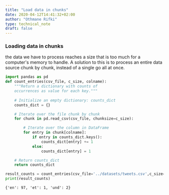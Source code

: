 ```yaml
---
title: "Load data in chunks"
date: 2020-04-12T14:41:32+02:00
author: "Othmane Rifki"
type: technical_note
draft: false
---
```

### Loading data in chunks
the data we have to process reaches a size that is too much for a computer's memory to handle. A solution to this is to process an entire data source chunk by chunk, instead of a single go all at once.


```python
import pandas as pd
def count_entries(csv_file, c_size, colname):
    """Return a dictionary with counts of
    occurrences as value for each key."""
    
    # Initialize an empty dictionary: counts_dict
    counts_dict = {}

    # Iterate over the file chunk by chunk
    for chunk in pd.read_csv(csv_file, chunksize=c_size):

        # Iterate over the column in DataFrame
        for entry in chunk[colname]:
            if entry in counts_dict.keys():
                counts_dict[entry] += 1
            else:
                counts_dict[entry] = 1

    # Return counts_dict
    return counts_dict
```


```python
result_counts = count_entries(csv_file='../datasets/tweets.csv',c_size=10, colname='lang')
print(result_counts)
```

    {'en': 97, 'et': 1, 'und': 2}

